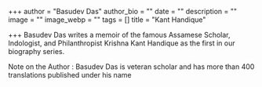 +++
author = "Basudev Das"
author_bio = ""
date = ""
description = ""
image = ""
image_webp = ""
tags = []
title = "Kant Handique"

+++
Basudev Das writes a memoir of the famous Assamese Scholar, Indologist, and Philanthropist Krishna Kant Handique as the first in our biography series.

Note on the Author : Basudev Das is veteran scholar and has more than 400 translations published under his name